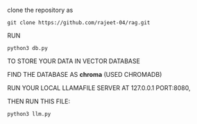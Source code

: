 clone the repository as

    git clone https://github.com/rajeet-04/rag.git

RUN

    python3 db.py 
TO STORE YOUR DATA IN VECTOR DATABASE

FIND THE DATABASE AS **chroma** (USED CHROMADB)

RUN YOUR LOCAL LLAMAFILE SERVER AT 127.0.0.1 PORT:8080,

THEN RUN THIS FILE: 

    python3 llm.py